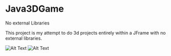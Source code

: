 # Java3DGame
No external Libraries

This project is my attempt to do 3d projects entirely within a JFrame with no external libraries.

![Alt Text](https://i.gyazo.com/ce4b58f40002369389f9142443d7cb65.gif)
![Alt Text](https://i.gyazo.com/29bad703a14a8908c98a9486f4094967.png)